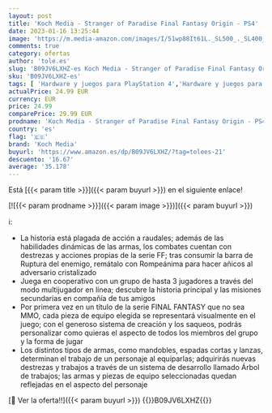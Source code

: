 ```yaml
---
layout: post
title: 'Koch Media - Stranger of Paradise Final Fantasy Origin - PS4'
date: 2023-01-16 13:25:44
image: 'https://m.media-amazon.com/images/I/51wp88It61L._SL500_._SL400_.jpg'
comments: true
category: ofertas
author: 'tole.es'
slug: 'B09JV6LXHZ-es Koch Media - Stranger of Paradise Final Fantasy Origin - PS4'
sku: 'B09JV6LXHZ-es'
tags: [ 'Hardware y juegos para PlayStation 4','Hardware y juegos para Xbox One','Juegos para PlayStation 4','Videojuegos','koch media','ps4','🇪🇸', ]
actualPrice: 24.99 EUR
currency: EUR
price: 24.99
comparePrice: 29.99 EUR
prodname: 'Koch Media - Stranger of Paradise Final Fantasy Origin - PS4'
country: 'es'
flag: '🇪🇸'
brand: 'Koch Media'
buyurl: 'https://www.amazon.es/dp/B09JV6LXHZ/?tag=tolees-21'
descuento: '16.67'
average: '35.178'
---
```


Está [{{< param title >}}]({{< param buyurl >}}) en el siguiente enlace!

[![{{< param prodname >}}]({{< param image >}})]({{< param buyurl >}})

ℹ️:

- La historia está plagada de acción a raudales; además de las habilidades dinámicas de las armas, los combates cuentan con destrezas y acciones propias de la serie FF; tras consumir la barra de Ruptura del enemigo, remátalo con Rompeánima para hacer añicos al adversario cristalizado
- Juega en cooperativo con un grupo de hasta 3 jugadores a través del modo multijugador en línea; descubre la historia principal y las misiones secundarias en compañía de tus amigos
- Por primera vez en un título de la serie FINAL FANTASY que no sea MMO, cada pieza de equipo elegida se representará visualmente en el juego; con el generoso sistema de creación y los saqueos, podrás personalizar como quieras el aspecto de todos los miembros del grupo y la forma de jugar
- Los distintos tipos de armas, como mandobles, espadas cortas y lanzas, determinan el trabajo de un personaje al equiparlas; adquirirás nuevas destrezas y trabajos a través de un sistema de desarrollo llamado Árbol de trabajos; las armas y piezas de equipo seleccionadas quedan reflejadas en el aspecto del personaje

[🛒 Ver la oferta!!]({{< param buyurl >}})
{{<world>}}B09JV6LXHZ{{</world>}}
